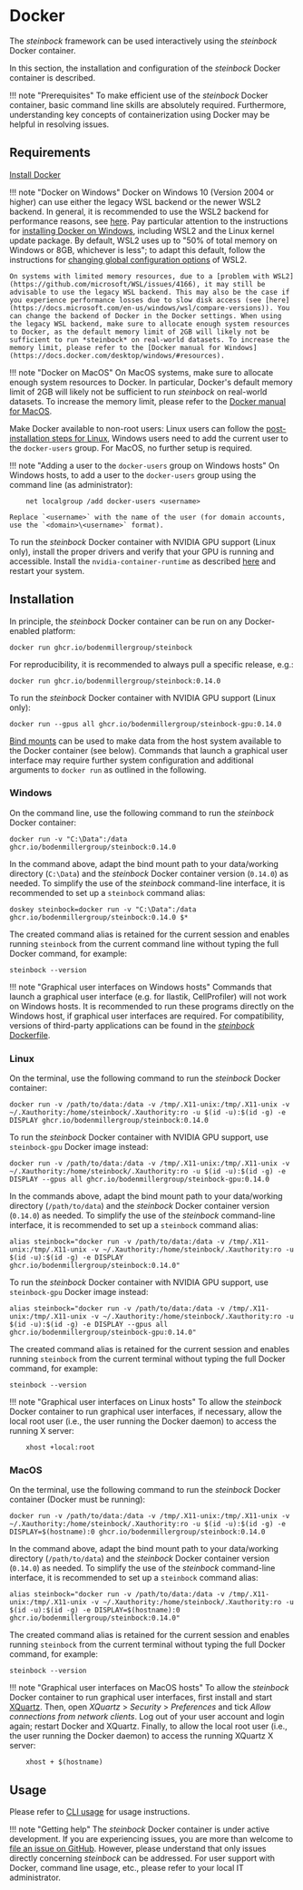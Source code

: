 # Docker

The *steinbock* framework can be used interactively using the *steinbock* Docker container.

In this section, the installation and configuration of the *steinbock* Docker container is described.

!!! note "Prerequisites"
    To make efficient use of the *steinbock* Docker container, basic command line skills are absolutely required. Furthermore, understanding key concepts of containerization using Docker may be helpful in resolving issues.

## Requirements

[Install Docker](https://docs.docker.com/get-docker/)

!!! note "Docker on Windows"
    Docker on Windows 10 (Version 2004 or higher) can use either the legacy WSL backend or the newer WSL2 backend. In general, it is recommended to use the WSL2 backend for performance reasons, see [here](https://docs.microsoft.com/en-us/windows/wsl/compare-versions). Pay particular attention to the instructions for [installing Docker on Windows](https://docs.docker.com/desktop/windows/install/), including WSL2 and the Linux kernel update package. By default, WSL2 uses up to "50% of total memory on Windows or 8GB, whichever is less"; to adapt this default, follow the instructions for [changing global configuration options](https://docs.microsoft.com/en-us/windows/wsl/wsl-config#global-configuration-options-with-wslconfig) of WSL2.
    
    On systems with limited memory resources, due to a [problem with WSL2](https://github.com/microsoft/WSL/issues/4166), it may still be advisable to use the legacy WSL backend. This may also be the case if you experience performance losses due to slow disk access (see [here](https://docs.microsoft.com/en-us/windows/wsl/compare-versions)). You can change the backend of Docker in the Docker settings. When using the legacy WSL backend, make sure to allocate enough system resources to Docker, as the default memory limit of 2GB will likely not be sufficient to run *steinbock* on real-world datasets. To increase the memory limit, please refer to the [Docker manual for Windows](https://docs.docker.com/desktop/windows/#resources).

!!! note "Docker on MacOS"
    On MacOS systems, make sure to allocate enough system resources to Docker. In particular, Docker's default memory limit of 2GB will likely not be sufficient to run *steinbock* on real-world datasets. To increase the memory limit, please refer to the [Docker manual for MacOS](https://docs.docker.com/desktop/mac/#resources).

Make Docker available to non-root users: Linux users can follow the [post-installation steps for Linux](https://docs.docker.com/engine/install/linux-postinstall/), Windows users need to add the current user to the `docker-users` group. For MacOS, no further setup is required.

!!! note "Adding a user to the `docker-users` group on Windows hosts"
    On Windows hosts, to add a user to the `docker-users` group using the command line (as administrator):

        net localgroup /add docker-users <username>
		
	Replace `<username>` with the name of the user (for domain accounts, use the `<domain>\<username>` format).

To run the *steinbock* Docker container with NVIDIA GPU support (Linux only), install the proper drivers and verify that your GPU is running and accessible. Install the `nvidia-container-runtime` as described [here](https://docs.docker.com/config/containers/resource_constraints/#access-an-nvidia-gpu) and restart your system.

## Installation

In principle, the *steinbock* Docker container can be run on any Docker-enabled platform:

    docker run ghcr.io/bodenmillergroup/steinbock

For reproducibility, it is recommended to always pull a specific release, e.g.:

    docker run ghcr.io/bodenmillergroup/steinbock:0.14.0

To run the *steinbock* Docker container with NVIDIA GPU support (Linux only):

    docker run --gpus all ghcr.io/bodenmillergroup/steinbock-gpu:0.14.0

[Bind mounts](https://docs.docker.com/storage/bind-mounts/) can be used to make data from the host system available to the Docker container (see below). Commands that launch a graphical user interface may require further system configuration and additional arguments to `docker run` as outlined in the following.


### Windows

On the command line, use the following command to run the *steinbock* Docker container:

    docker run -v "C:\Data":/data ghcr.io/bodenmillergroup/steinbock:0.14.0

In the command above, adapt the bind mount path to your data/working directory (`C:\Data`) and the *steinbock* Docker container version (`0.14.0`) as needed. To simplify the use of the *steinbock* command-line interface, it is recommended to set up a `steinbock` command alias:

    doskey steinbock=docker run -v "C:\Data":/data ghcr.io/bodenmillergroup/steinbock:0.14.0 $*

The created command alias is retained for the current session and enables running `steinbock` from the current command line without typing the full Docker command, for example:

    steinbock --version

!!! note "Graphical user interfaces on Windows hosts"
    Commands that launch a graphical user interface (e.g. for Ilastik, CellProfiler) will not work on Windows hosts. It is recommended to run these programs directly on the Windows host, if graphical user interfaces are required. For compatibility, versions of third-party applications can be found in the [*steinbock* Dockerfile](https://github.com/BodenmillerGroup/steinbock/blob/main/Dockerfile).

### Linux

On the terminal, use the following command to run the *steinbock* Docker container:

    docker run -v /path/to/data:/data -v /tmp/.X11-unix:/tmp/.X11-unix -v ~/.Xauthority:/home/steinbock/.Xauthority:ro -u $(id -u):$(id -g) -e DISPLAY ghcr.io/bodenmillergroup/steinbock:0.14.0

To run the *steinbock* Docker container with NVIDIA GPU support, use `steinbock-gpu` Docker image instead:

    docker run -v /path/to/data:/data -v /tmp/.X11-unix:/tmp/.X11-unix -v ~/.Xauthority:/home/steinbock/.Xauthority:ro -u $(id -u):$(id -g) -e DISPLAY --gpus all ghcr.io/bodenmillergroup/steinbock-gpu:0.14.0

In the commands above, adapt the bind mount path to your data/working directory (`/path/to/data`) and the *steinbock* Docker container version (`0.14.0`) as needed. To simplify the use of the *steinbock* command-line interface, it is recommended to set up a `steinbock` command alias:

    alias steinbock="docker run -v /path/to/data:/data -v /tmp/.X11-unix:/tmp/.X11-unix -v ~/.Xauthority:/home/steinbock/.Xauthority:ro -u $(id -u):$(id -g) -e DISPLAY ghcr.io/bodenmillergroup/steinbock:0.14.0"

To run the *steinbock* Docker container with NVIDIA GPU support, use `steinbock-gpu` Docker image instead:

    alias steinbock="docker run -v /path/to/data:/data -v /tmp/.X11-unix:/tmp/.X11-unix -v ~/.Xauthority:/home/steinbock/.Xauthority:ro -u $(id -u):$(id -g) -e DISPLAY --gpus all ghcr.io/bodenmillergroup/steinbock-gpu:0.14.0"

The created command alias is retained for the current session and enables running `steinbock` from the current terminal without typing the full Docker command, for example:

    steinbock --version

!!! note "Graphical user interfaces on Linux hosts"
    To allow the *steinbock* Docker container to run graphical user interfaces, if necessary, allow the local root user (i.e., the user running the Docker daemon) to access the running X server:

        xhost +local:root

### MacOS

On the terminal, use the following command to run the *steinbock* Docker container (Docker must be running):

    docker run -v /path/to/data:/data -v /tmp/.X11-unix:/tmp/.X11-unix -v ~/.Xauthority:/home/steinbock/.Xauthority:ro -u $(id -u):$(id -g) -e DISPLAY=$(hostname):0 ghcr.io/bodenmillergroup/steinbock:0.14.0

In the command above, adapt the bind mount path to your data/working directory (`/path/to/data`) and the *steinbock* Docker container version (`0.14.0`) as needed. To simplify the use of the *steinbock* command-line interface, it is recommended to set up a `steinbock` command alias:

    alias steinbock="docker run -v /path/to/data:/data -v /tmp/.X11-unix:/tmp/.X11-unix -v ~/.Xauthority:/home/steinbock/.Xauthority:ro -u $(id -u):$(id -g) -e DISPLAY=$(hostname):0 ghcr.io/bodenmillergroup/steinbock:0.14.0"

The created command alias is retained for the current session and enables running `steinbock` from the current terminal without typing the full Docker command, for example:

    steinbock --version

!!! note "Graphical user interfaces on MacOS hosts"
    To allow the *steinbock* Docker container to run graphical user interfaces, first install and start [XQuartz](https://www.xquartz.org/). Then, open *XQuartz* > *Security* > *Preferences* and tick *Allow connections from network clients*. Log out of your user account and login again; restart Docker and XQuartz. Finally, to allow the local root user (i.e., the user running the Docker daemon) to access the running XQuartz X server:

        xhost + $(hostname)

## Usage

Please refer to [CLI usage](cli/intro.md) for usage instructions.

!!! note "Getting help"
    The *steinbock* Docker container is under active development. If you are experiencing issues, you are more than welcome to [file an issue on GitHub](https://github.com/BodenmillerGroup/steinbock/issues). However, please understand that only issues directly concerning *steinbock* can be addressed. For user support with Docker, command line usage, etc., please refer to your local IT administrator.
